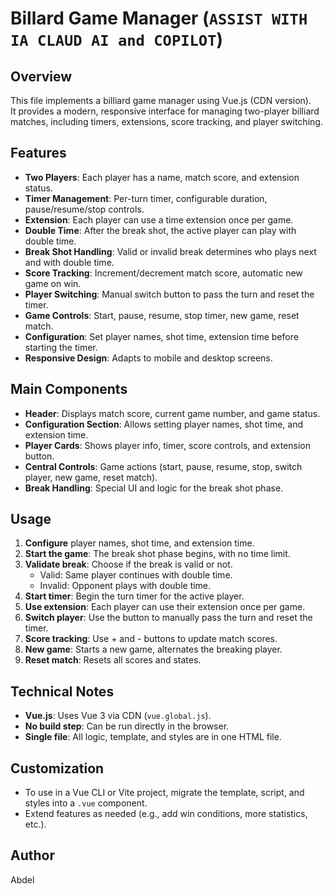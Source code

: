 # Billard Game Manager (`ASSIST WITH IA CLAUD AI and COPILOT`)

## Overview

This file implements a billiard game manager using Vue.js (CDN version).  
It provides a modern, responsive interface for managing two-player billiard matches, including timers, extensions, score tracking, and player switching.

## Features

- **Two Players**: Each player has a name, match score, and extension status.
- **Timer Management**: Per-turn timer, configurable duration, pause/resume/stop controls.
- **Extension**: Each player can use a time extension once per game.
- **Double Time**: After the break shot, the active player can play with double time.
- **Break Shot Handling**: Valid or invalid break determines who plays next and with double time.
- **Score Tracking**: Increment/decrement match score, automatic new game on win.
- **Player Switching**: Manual switch button to pass the turn and reset the timer.
- **Game Controls**: Start, pause, resume, stop timer, new game, reset match.
- **Configuration**: Set player names, shot time, extension time before starting the timer.
- **Responsive Design**: Adapts to mobile and desktop screens.

## Main Components

- **Header**: Displays match score, current game number, and game status.
- **Configuration Section**: Allows setting player names, shot time, and extension time.
- **Player Cards**: Shows player info, timer, score controls, and extension button.
- **Central Controls**: Game actions (start, pause, resume, stop, switch player, new game, reset match).
- **Break Handling**: Special UI and logic for the break shot phase.

## Usage

1. **Configure** player names, shot time, and extension time.
2. **Start the game**: The break shot phase begins, with no time limit.
3. **Validate break**: Choose if the break is valid or not.
   - Valid: Same player continues with double time.
   - Invalid: Opponent plays with double time.
4. **Start timer**: Begin the turn timer for the active player.
5. **Use extension**: Each player can use their extension once per game.
6. **Switch player**: Use the button to manually pass the turn and reset the timer.
7. **Score tracking**: Use + and - buttons to update match scores.
8. **New game**: Starts a new game, alternates the breaking player.
9. **Reset match**: Resets all scores and states.

## Technical Notes

- **Vue.js**: Uses Vue 3 via CDN (`vue.global.js`).
- **No build step**: Can be run directly in the browser.
- **Single file**: All logic, template, and styles are in one HTML file.

## Customization

- To use in a Vue CLI or Vite project, migrate the template, script, and styles into a `.vue` component.
- Extend features as needed (e.g., add win conditions, more statistics, etc.).

## Author

Abdel
